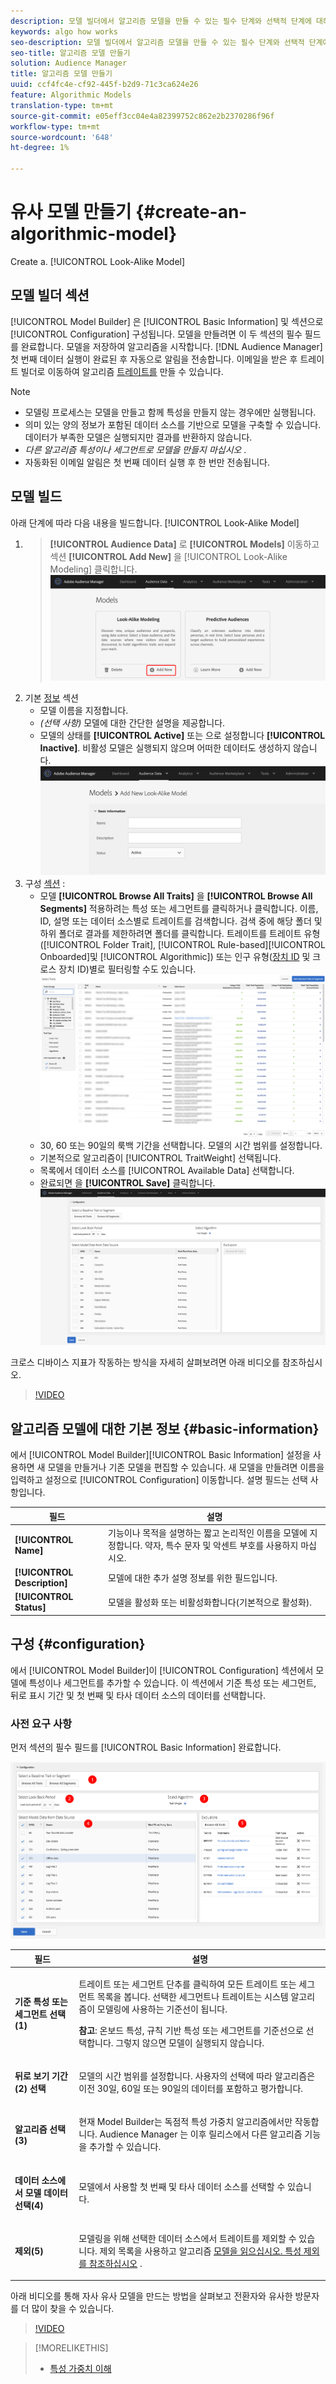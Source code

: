 ```yaml
---
description: 모델 빌더에서 알고리즘 모델을 만들 수 있는 필수 단계와 선택적 단계에 대해 설명합니다.
keywords: algo how works
seo-description: 모델 빌더에서 알고리즘 모델을 만들 수 있는 필수 단계와 선택적 단계에 대해 설명합니다.
seo-title: 알고리즘 모델 만들기
solution: Audience Manager
title: 알고리즘 모델 만들기
uuid: ccf4fc4e-cf92-445f-b2d9-71c3ca624e26
feature: Algorithmic Models
translation-type: tm+mt
source-git-commit: e05eff3cc04e4a82399752c862e2b2370286f96f
workflow-type: tm+mt
source-wordcount: '648'
ht-degree: 1%

---
```



# 유사 모델 만들기 {#create-an-algorithmic-model}

Create a. [!UICONTROL Look-Alike Model]

## 모델 빌더 섹션

[!UICONTROL Model Builder] 은 [!UICONTROL Basic Information] 및 섹션으로 [!UICONTROL Configuration] 구성됩니다. 모델을 만들려면 이 두 섹션의 필수 필드를 완료합니다. 모델을 저장하여 알고리즘을 시작합니다. [!DNL Audience Manager] 첫 번째 데이터 실행이 완료된 후 자동으로 알림을 전송합니다. 이메일을 받은 후 트레이트 빌더로 이동하여 알고리즘 [트레이트를](../../features/traits/about-trait-builder.md) 만들 수 있습니다.

>[!NOTE]
>
>* 모델링 프로세스는 모델을 만들고 함께 특성을 만들지 않는 경우에만 실행됩니다.
>* 의미 있는 양의 정보가 포함된 데이터 소스를 기반으로 모델을 구축할 수 있습니다. 데이터가 부족한 모델은 실행되지만 결과를 반환하지 않습니다.
>* *다른 알고리즘 특성이나 세그먼트로 모델을 만들지 마십시오* .
>* 자동화된 이메일 알림은 첫 번째 데이터 실행 후 한 번만 전송됩니다.


## 모델 빌드

아래 단계에 따라 다음 내용을 빌드합니다. [!UICONTROL Look-Alike Model]

1. > **[!UICONTROL Audience Data]** 로 **[!UICONTROL Models]** 이동하고 섹션 **[!UICONTROL Add New]** 을 [!UICONTROL Look-Alike Modeling] 클릭합니다.
   ![유사 추가](assets/look-alike-add.png)
1. 기본 [정보](../../features/algorithmic-models/create-model.md#basic-information) 섹션
   * 모델 이름을 지정합니다.
   * *(선택 사항)* 모델에 대한 간단한 설명을 제공합니다.
   * 모델의 상태를 **[!UICONTROL Active]** 또는 으로 설정합니다 **[!UICONTROL Inactive]**. 비활성 모델은 실행되지 않으며 어떠한 데이터도 생성하지 않습니다.
      ![유사한 기본](assets/look-alike-basic.png)
1. 구성 [섹션](../../features/algorithmic-models/create-model.md#configuration) :
   * 모델 **[!UICONTROL Browse All Traits]** 을 **[!UICONTROL Browse All Segments]** 적용하려는 특성 또는 세그먼트를 클릭하거나 클릭합니다. 이름, ID, 설명 또는 데이터 소스별로 트레이트를 검색합니다. 검색 중에 해당 폴더 및 하위 폴더로 결과를 제한하려면 폴더를 클릭합니다. 트레이트를 트레이트 유형([!UICONTROL Folder Trait], [!UICONTROL Rule-based][!UICONTROL Onboarded]및 [!UICONTROL Algorithmic]) 또는 인구 유형([장치 ID](../../reference/ids-in-aam.md) 및 [](../../reference/ids-in-aam.md)크로스 장치 ID)별로 필터링할 수도 있습니다.
      ![browse traits](assets/browse-traits.png)
   * 30, 60 또는 90일의 룩백 기간을 선택합니다. 모델의 시간 범위를 설정합니다.
   * 기본적으로 알고리즘이 [!UICONTROL TraitWeight] 선택됩니다.
   * 목록에서 데이터 소스를 [!UICONTROL Available Data] 선택합니다.
   * 완료되면 을 **[!UICONTROL Save]** 클릭합니다.
      ![유사 구성](assets/look-alike-configuration.png)

크로스 디바이스 지표가 작동하는 방식을 자세히 살펴보려면 아래 비디오를 참조하십시오.

>[!VIDEO](https://docs.adobe.com/content/help/en/audience-manager-learn/tutorials/build-and-manage-audiences/profile-merge/understanding-cross-device-metrics-in-audience-manager.html)

## 알고리즘 모델에 대한 기본 정보 {#basic-information}

<!-- r_model_basic.xml -->

에서 [!UICONTROL Model Builder][!UICONTROL Basic Information] 설정을 사용하면 새 모델을 만들거나 기존 모델을 편집할 수 있습니다. 새 모델을 만들려면 이름을 입력하고 설정으로 [!UICONTROL Configuration] 이동합니다. 설명 필드는 선택 사항입니다.

| 필드 | 설명 |
|---|---|
| **[!UICONTROL Name]** | 기능이나 목적을 설명하는 짧고 논리적인 이름을 모델에 지정합니다. 약자, 특수 문자 및 악센트 부호를 사용하지 마십시오. |
| **[!UICONTROL Description]** | 모델에 대한 추가 설명 정보를 위한 필드입니다. |
| **[!UICONTROL Status]** | 모델을 활성화 또는 비활성화합니다(기본적으로 활성화). |

## 구성 {#configuration}

에서 [!UICONTROL Model Builder]이 [!UICONTROL Configuration] 섹션에서 모델에 특성이나 세그먼트를 추가할 수 있습니다. 이 섹션에서 기준 특성 또는 세그먼트, 뒤로 표시 기간 및 첫 번째 및 타사 데이터 소스의 데이터를 선택합니다.

<!-- r_model_configuration.xml -->

### 사전 요구 사항

먼저 섹션의 필수 필드를 [!UICONTROL Basic Information] 완료합니다.

![](assets/lam_exclude_traits_numbered.png)

<table id="table_7A6BE5E5498D4776A30323B743954150"> 
 <thead> 
  <tr> 
   <th colname="col1" class="entry"> 필드 </th> 
   <th colname="col2" class="entry"> 설명 </th> 
  </tr> 
 </thead>
 <tbody> 
  <tr> 
   <td colname="col1"> <p><b>기준 특성 또는 세그먼트 선택(1)</b> </p> </td> 
   <td colname="col2"> <p>트레이트 또는 세그먼트 단추를 클릭하여 모든 트레이트 또는 세그먼트 목록을 봅니다. 선택한 세그먼트나 트레이트는 시스템 알고리즘이 모델링에 사용하는 기준선이 됩니다. </p> <p> <p><b>참고</b>:  온보드 특성, 규칙 기반 특성 또는 세그먼트를 기준선으로 선택합니다. 그렇지 않으면 모델이 실행되지 않습니다. </p> </p> </td> 
  </tr> 
  <tr> 
   <td colname="col1"> <p><b>뒤로 보기 기간(2) 선택</b> </p> </td> 
   <td colname="col2"> <p>모델의 시간 범위를 설정합니다. 사용자의 선택에 따라 알고리즘은 이전 30일, 60일 또는 90일의 데이터를 포함하고 평가합니다. </p> </td> 
  </tr> 
  <tr> 
   <td colname="col1"> <p><b>알고리즘 선택(3)</b> </p> </td> 
   <td colname="col2"> <p>현재 Model Builder는 독점적 특성 가중치 <span class="keyword"></span> 알고리즘에서만 작동합니다. <span class="keyword"> Audience Manager</span> 는 이후 릴리스에서 다른 알고리즘 기능을 추가할 수 있습니다. </p> </td>
  </tr>
  <tr> 
   <td colname="col1"> <p><b>데이터 소스에서 모델 데이터 선택(4)</b> </p> </td> 
   <td colname="col2"> <p>모델에서 사용할 첫 번째 및 타사 데이터 소스를 선택할 수 있습니다. </p> </td>
  </tr> 
  <tr> 
   <td colname="col1"> <p><b>제외(5)</b> </p> </td> 
   <td colname="col2"> <p>모델링을 위해 선택한 데이터 소스에서 트레이트를 제외할 수 있습니다. 제외 <span class="wintitle"> 목록을</span> 사용하고 알고리즘 <a href="../../features/algorithmic-models/trait-exclusion-algo-models.md"> 모델을 읽으십시오. 특성 제외를 참조하십시오</a> . </p> </td>
  </tr> 
 </tbody>
</table>

아래 비디오를 통해 자사 유사 모델을 만드는 방법을 살펴보고 전환자와 유사한 방문자를 더 많이 찾을 수 있습니다.

>[!VIDEO](https://video.tv.adobe.com/v/23504/)

>[!MORELIKETHIS]
>
>* [특성 가중치 이해](../../features/algorithmic-models/understanding-models.md#understanding-traitweight)

